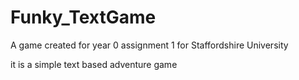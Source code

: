 # Funky_TextGame

A game created for year 0 assignment 1 for Staffordshire University 

it is a simple text based adventure game
